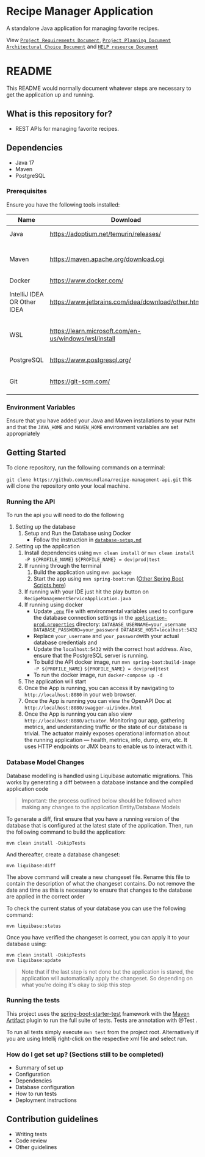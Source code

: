 # Recipe Manager Application

A standalone Java application for managing favorite recipes.

View [`Project Requirements Document`](./documents/requirements.md), [`Project Planning Document`](./documents/requirements.md)
[`Architectural Choice Document`](./documents/architectural.md) and [`HELP resource Document`](./HELP.md)

# README

This README would normally document whatever steps are necessary to get the application up and running.

## What is this repository for?

- REST APIs for managing favorite recipes.

## Dependencies

- Java 17
- Maven
- PostgreSQL

### Prerequisites

Ensure you have the following tools installed:

| Name                        | Download                                              |                                             |
|-----------------------------|-------------------------------------------------------|---------------------------------------------|
| Java                        | https://adoptium.net/temurin/releases/                | JDK 17 or newer                             |
| Maven                       | https://maven.apache.org/download.cgi                 | Download the Binary and extract as needed   |
| Docker                      | https://www.docker.com/                               |                                             |
| IntelliJ IDEA OR Other IDEA | https://www.jetbrains.com/idea/download/other.html    | IntelliJ The community edition is also fine |
| WSL                         | https://learn.microsoft.com/en-us/windows/wsl/install | If using Windows and Docker+WSL             |
| PostgreSQL                  | https://www.postgresql.org/                           | Needed to run local DB                      |
| Git                         | https://git-scm.com/                                  | Needed to clone repository                  |

### Environment Variables

Ensure that you have added your Java and Maven installations to your `PATH` and that the `JAVA_HOME` and `MAVEN_HOME`
environment variables are set appropriately

## Getting Started

To clone repository, run the following commands on a terminal:

`git clone https://github.com/msundlana/recipe-management-api.git` this will clone the repository onto your local machine.

### Running the API

To run the api you will need to do the following

1. Setting up the database
    1. Setup and Run the Database using Docker
        - Follow the instruction in [`database-setup.md`](./docker/database/database-setup.md)
2. Setting up the application
    1. Install dependencies using `mvn clean install` or `mvn clean install -P ${PROFILE_NAME}`
       `${PROFILE_NAME} = dev|prod|test`
    2. If running through the terminal
        1. Build the application using `mvn package`
        2. Start the app
           using `mvn spring-boot:run` ([Other Spring Boot Scripts here](https://docs.spring.io/spring-boot/docs/current/maven-plugin/reference/htmlsingle/#goals))
    3. If running with your IDE just hit the play button on `RecipeManagementServiceApplication.java`
    4. If running using docker 
       - Update [`.env`](.env) file with environmental variables used to configure the database 
        connection settings in the [`application-prod.properties`](./src/main/resources/application-prod.properties) directory:
        `DATABASE_USERNAME=your_username
         DATABASE_PASSWORD=your_password
         DATABASE_HOST=localhost:5432`
       - Replace `your_username` and `your_password`with your actual database credentials and
       - Update the `localhost:5432` with the correct host address. Also, ensure that the PostgreSQL server is running.
       - To build the API docker image, run  `mvn spring-boot:build-image -P ${PROFILE_NAME}`
         `${PROFILE_NAME} = dev|prod|test`
       - To run the docker image, run `docker-compose up -d`
   5. The application will start
   6. Once the App is running, you can access it by navigating to `http://localhost:8080` in your web browser. 
   7. Once the App is running you can view the OpenAPI Doc at `http://localhost:8080/swagger-ui/index.html`
   8. Once the App is running you can also view `http://localhost:8080/actuator`. Monitoring our app, gathering
       metrics, and understanding traffic or the state of our database is trivial.
       The actuator mainly exposes operational information about the running application — health, metrics, info, dump,
       env, etc. It uses HTTP endpoints or JMX beans to enable us to interact with it.

### Database Model Changes

Database modelling is handled using Liquibase automatic migrations. This works by generating a diff between a database
instance and the compiled application code

> Important: the process outlined below should be followed when making any changes to the application Entity/Database
> Models

To generate a diff, first ensure that you have a running version of the database that is configured at the latest state
of the application. Then, run the following command to build the application:

```shell
mvn clean install -DskipTests
```

And thereafter, create a database changeset:

```shell
mvn liquibase:diff
```

The above command will create a new changeset file. Rename this file to contain the description of what the changeset
contains. Do not remove the date and time as this is necessary to ensure that changes to the database are applied in the
correct order

To check the current status of your database you can use the following command:

```shell
mvn liquibase:status
```

Once you have verified the changeset is correct, you can apply it to your database using:

```shell
mvn clean install -DskipTests
mvn liquibase:update
```

> Note that if the last step is not done but the application is stared, the application will automatically apply the
> changeset. So depending on what you're doing it's okay to skip this step

### Running the tests

This project uses the [spring-boot-starter-test](https://docs.spring.io/spring-boot/docs/1.5.7.RELEASE/reference/html/boot-features-testing.html) framework with the
[Maven Artifact](https://mvnrepository.com/artifact/org.springframework.boot/spring-boot-starter-test) plugin to run the full suite of tests.
Tests are annotation with @Test .

To run all tests simply execute `mvn test` from the project root. Alternatively if you are using Intellij right-click on the respective xml file and select run.

### How do I get set up? (Sections still to be completed)

- Summary of set up
- Configuration
- Dependencies
- Database configuration
- How to run tests
- Deployment instructions

## Contribution guidelines

- Writing tests
- Code review
- Other guidelines





